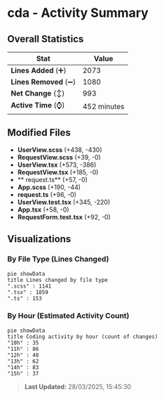 # cda - Activity Summary 

## Overall Statistics

| Stat                   | Value                                                             |
| ---------------------- | ----------------------------------------------------------------- |
| **Lines Added** (➕)   | 2073                                          |
| **Lines Removed** (➖) | 1080                                        |
| **Net Change** (↕)    | 993                |
| **Active Time** (⌚)   | 452 minutes |


## Modified Files
- **UserView.scss** (+438, -430)
- **RequestView.scss** (+39, -0)
- **UserView.tsx** (+573, -386)
- **RequestView.tsx** (+185, -0)
- ** request.ts** (+57, -0)
- **App.scss** (+190, -44)
- **request.ts** (+96, -0)
- **UserView.test.tsx** (+345, -220)
- **App.tsx** (+58, -0)
- **RequestForm.test.tsx** (+92, -0)

## Visualizations

### By File Type (Lines Changed)

```mermaid
pie showData
title Lines changed by file type
".scss" : 1141
".tsx" : 1859
".ts" : 153
```

### By Hour (Estimated Activity Count)

```mermaid
pie showData
title Coding activity by hour (count of changes)
"10h" : 35
"11h" : 86
"12h" : 40
"13h" : 62
"14h" : 83
"15h" : 37
```


> **Last Updated:** 28/03/2025, 15:45:30